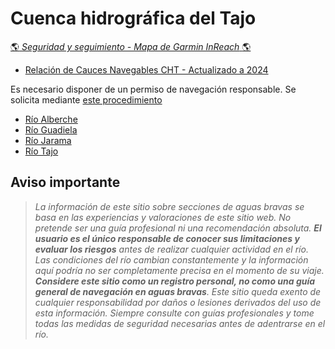 # Cuenca hidrográfica del Tajo
[:earth_americas: *Seguridad y seguimiento - Mapa de Garmin InReach* :earth_americas:](https://share.garmin.com/gpalacios82)

* [Relación de Cauces Navegables CHT - Actualizado a 2024](./CHT-CaucesNavegables-2024.pdf)

Es necesario disponer de un permiso de navegación responsable. Se solicita mediante [este procedimiento](./CHT-Permisos.md)

* [Río Alberche](./CHT-Alberche.md)
* [Río Guadiela](./CHT-Guadiela.md)
* [Río Jarama](./CHT-Jarama.md)
* [Río Tajo](./CHT-Tajo.md)

## Aviso importante
>*La información de este sitio sobre secciones de aguas bravas se basa en las experiencias y valoraciones de este sitio web. No pretende ser una guía profesional ni una recomendación absoluta. **El usuario es el único responsable de conocer sus limitaciones y evaluar los riesgos** antes de realizar cualquier actividad en el río. Las condiciones del río cambian constantemente y la información aquí podría no ser completamente precisa en el momento de su viaje. **Considere este sitio como un registro personal, no como una guía general de navegación en aguas bravas**. Este sitio queda exento de cualquier responsabilidad por daños o lesiones derivados del uso de esta información. Siempre consulte con guías profesionales y tome todas las medidas de seguridad necesarias antes de adentrarse en el río.*